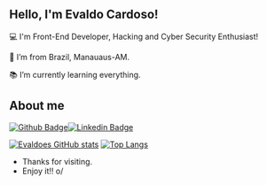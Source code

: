 ## Hello, I'm Evaldo Cardoso!

:computer: I'm Front-End Developer, Hacking and Cyber Security Enthusiast!

:house_with_garden: I’m from Brazil, Manauaus-AM.

:books: I’m currently learning everything.

## About me
[![Github Badge](https://img.shields.io/badge/-Github-000?style=flat-square&logo=Github&logoColor=white&link=https://github.com/Evaldoes)](https://github.com/Evaldoes)[![Linkedin Badge](https://img.shields.io/badge/-LinkedIn-blue?style=flat-square&logo=Linkedin&logoColor=white&link=https://www.linkedin.com/in/evaldo-cardoso-15a620125/)](https://www.linkedin.com/in/evaldo-cardoso-15a620125/)


[![Evaldoes GitHub stats](https://github-readme-stats.vercel.app/api?username=Evaldoes&show_icons=true&theme=radical)](https://github.com/Evaldoes/github-readme-stats)    [![Top Langs](https://github-readme-stats.vercel.app/api/top-langs/?username=Evaldoes&layout=compact&theme=radical)](https://github.com/Evaldoes/github-readme-stats)
<!-- 
## Most used by me:
<img height= "20"src= "https://img.shields.io/badge/HTML5-E34F26?style=for-the-badge&logo=html5&logoColor=white">
<img height= "20"src= "https://img.shields.io/badge/CSS3-1572B6?style=for-the-badge&logo=css3&logoColor=white">
<img height= "20"src= "https://img.shields.io/badge/JavaScript-323330?style=for-the-badge&logo=javascript&logoColor=F7DF1E">
<img height= "20"src= "https://img.shields.io/badge/Bootstrap-563D7C?style=for-the-badge&logo=bootstrap&logoColor=white">
<img height= "20"src= "https://img.shields.io/badge/TypeScript-007ACC?style=for-the-badge&logo=typescript&logoColor=white">
<img height= "20"src= "https://img.shields.io/badge/Angular-DD0031?style=for-the-badge&logo=angular&logoColor=white">
<img height= "20"src= "https://img.shields.io/badge/Material--UI-0081CB?style=for-the-badge&logo=material-ui&logoColor=white">
<img height= "20"src= "https://img.shields.io/badge/Git-F05032?style=for-the-badge&logo=git&logoColor=white">
<img height= "20"src= "https://img.shields.io/badge/Python-FFD43B?style=for-the-badge&logo=python&logoColor=darkgreen">
<img height= "20"src= "https://img.shields.io/badge/json-5E5C5C?style=for-the-badge&logo=json&logoColor=white"> -->


- Thanks for visiting.
- Enjoy it!! o/


